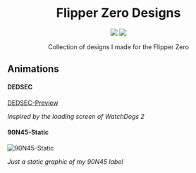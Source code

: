 <h1 align="center">Flipper Zero Designs</h1>
<p align="center">
 <img src="https://img.shields.io/github/license/90N45-d3v/flipperzero-designs.svg">
 <img src="https://img.shields.io/badge/Ask%20me-anything-1abc9c.svg">
</p>
<p align="center">
  Collection of designs I made for the Flipper Zero
</p>

<h2>Animations</h2>
<h4>DEDSEC</h4>

[DEDSEC-Preview](https://github.com/90N45-d3v/flipperzero-designs/assets/79598596/ca316144-d935-4f45-985f-a6f0193595e9)

*Inspired by the loading screen of WatchDogs 2*

<h4>90N45-Static</h4>

![90N45-Static](https://github.com/90N45-d3v/flipperzero-designs/assets/79598596/e23d0c74-da6e-4d74-b7fc-7af788a7dcbe)

*Just a static graphic of my 90N45 label*
